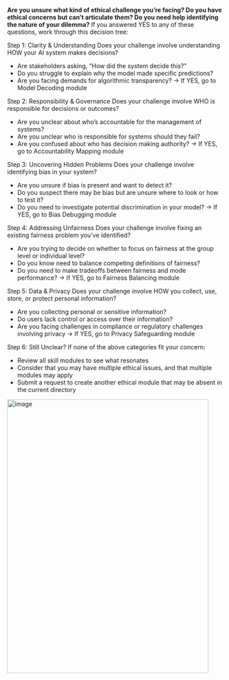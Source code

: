**Are you unsure what kind of ethical challenge you’re facing? Do you have ethical concerns but can’t articulate them? Do you need help identifying the nature of your dilemma?**
If you answered YES to any of these questions, work through this decision tree:

Step 1: Clarity & Understanding
Does your challenge involve understanding HOW your AI system makes decisions?
-	Are stakeholders asking, “How did the system decide this?”
-	Do you struggle to explain why the model made specific predictions?
-	Are you facing demands for algorithmic transparency?
→ If YES, go to Model Decoding module

Step 2: Responsibility & Governance
Does your challenge involve WHO is responsible for decisions or outcomes?
-	Are you unclear about who’s accountable for the management of systems?
-	Are you unclear who is responsible for systems should they fail?
-	Are you confused about who has decision making authority?
→ If YES, go to Accountability Mapping module

Step 3: Uncovering Hidden Problems
Does your challenge involve identifying bias in your system?
-	Are you unsure if bias is present and want to detect it?
-	Do you suspect there may be bias but are unsure where to look or how to test it?
-	Do you need to investigate potential discrimination in your model?
→ If YES, go to Bias Debugging module

Step 4: Addressing Unfairness
Does your challenge involve fixing an existing fairness problem you’ve identified?
-	Are you trying to decide on whether to focus on fairness at the group level or individual level?
-	Do you know need to balance competing definitions of fairness?
-	Do you need to make tradeoffs between fairness and mode performance? 
→ If YES, go to Fairness Balancing module

Step 5: Data & Privacy
Does your challenge involve HOW you collect, use, store, or protect personal information?
-	Are you collecting personal or sensitive information?
-	Do users lack control or access over their information?
-	Are you facing challenges in compliance or regulatory challenges involving privacy
→ If YES, go to Privacy Safeguarding module

Step 6: Still Unclear?
If none of the above categories fit your concern:
-	Review all skill modules to see what resonates
-	Consider that you may have multiple ethical issues, and that multiple modules may apply
-	Submit a request to create another ethical module that may be absent in the current directory
<img width="468" height="636" alt="image" src="https://github.com/user-attachments/assets/f318c7a8-b006-4210-acc6-3732284ce86d" />
